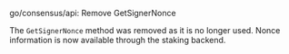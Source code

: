 go/consensus/api: Remove GetSignerNonce

The `GetSignerNonce` method was removed as it is no longer used.
Nonce information is now available through the staking backend.
